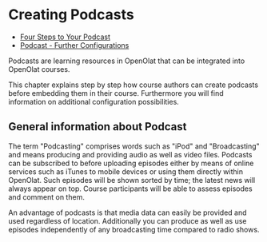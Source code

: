 # Creating Podcasts

  * [Four Steps to Your Podcast](Four+Steps+to+Your+Podcast.html)
  * [Podcast - Further Configurations](Podcast+-+Further+Configurations.html)

  

Podcasts are learning resources in OpenOlat that can be integrated into
OpenOlat courses.

This chapter explains step by step how course authors can create podcasts
before embedding them in their course. Furthermore you will find information
on additional configuration possibilities.

## General information about Podcast

The term "Podcasting" comprises words such as "iPod" and "Broadcasting" and
means producing and providing audio as well as video files. Podcasts can be
subscribed to before uploading episodes either by means of online services
such as iTunes to mobile devices or using them directly within OpenOlat. Such
episodes will be shown sorted by time; the latest news will always appear on
top. Course participants will be able to assess episodes and comment on them.

An advantage of podcasts is that media data can easily be provided and used
regardless of location. Additionally you can produce as well as use episodes
independently of any broadcasting time compared to radio shows.

